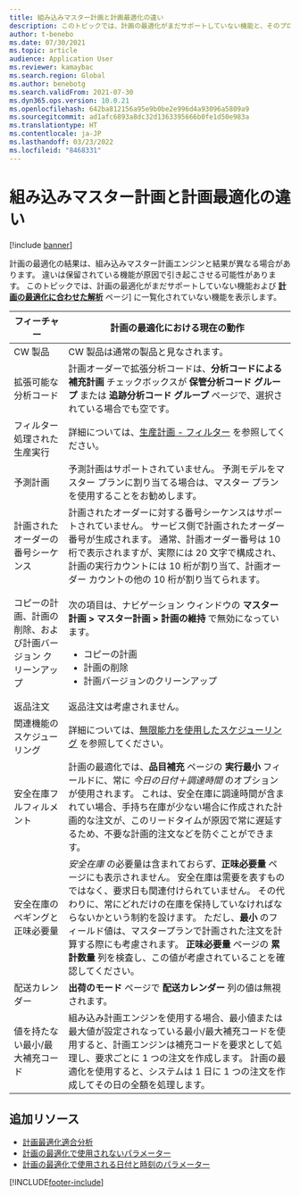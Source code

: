 ```yaml
---
title: 組み込みマスター計画と計画最適化の違い
description: このトピックでは、計画の最適化がまだサポートしていない機能と、そのプログラムを計画の最適化に合わせて分析ページに示していない機能の一覧を示します。
author: t-benebo
ms.date: 07/30/2021
ms.topic: article
audience: Application User
ms.reviewer: kamaybac
ms.search.region: Global
ms.author: benebotg
ms.search.validFrom: 2021-07-30
ms.dyn365.ops.version: 10.0.21
ms.openlocfilehash: 642ba812156a95e9b0be2e996d4a93096a5809a9
ms.sourcegitcommit: ad1afc6893a8dc32d1363395666b0fe1d50e983a
ms.translationtype: HT
ms.contentlocale: ja-JP
ms.lasthandoff: 03/23/2022
ms.locfileid: "8468331"
---
```

# <a name="differences-between-built-in-master-planning-and-planning-optimization"></a>組み込みマスター計画と計画最適化の違い

[!include [banner](../../includes/banner.md)]

計画の最適化の結果は、組み込みマスター計画エンジンと結果が異なる場合があります。 違いは保留されている機能が原因で引き起こさせる可能性があります。 このトピックでは、計画の最適化がまだサポートしていない機能および **[計画の最適化に合わせた解析](planning-optimization-fit-analysis.md)** ページ] に一覧化されていない機能を表示します。

| フィーチャー | 計画の最適化における現在の動作 |
|---|---|
| CW 製品 | CW 製品は通常の製品と見なされます。|
| 拡張可能な分析コード | 計画オーダーで拡張分析コードは、**分析コードによる補充計画** チェックボックスが **保管分析コード グループ** または **追跡分析コード グループ** ページで、選択されている場合でも空です。 |
| フィルター処理された生産実行 | 詳細については、[生産計画 - フィルター](production-planning.md#filters) を参照してください。 |
| 予測計画 | 予測計画はサポートされていません。 予測モデルをマスター プランに割り当てる場合は、マスター プランを使用することをお勧めします。 |
| 計画されたオーダーの番号シーケンス | 計画されたオーダーに対する番号シーケンスはサポートされていません。 サービス側で計画されたオーダー番号が生成されます。 通常、計画オーダー番号は 10 桁で表示されますが、実際には 20 文字で構成され、計画の実行カウントには 10 桁が割り当て、計画オーダー カウントの他の 10 桁が割り当てられます。 |
| コピーの計画、計画の削除、および計画バージョン クリーンアップ | <p>次の項目は、ナビゲーション ウィンドウの **マスター計画 \> マスター計画 \> 計画の維持** で無効になっています。</p><ul><li>コピーの計画</li><li>計画の削除</li><li>計画バージョンのクリーンアップ</li></ul> |
| 返品注文 | 返品注文は考慮されません。 |
| 関連機能のスケジューリング | 詳細については、[無限能力を使用したスケジューリング](infinite-capacity-planning.md#limitations) を参照してください。 |
| 安全在庫フルフィルメント | 計画の最適化では、**品目補充** ページの **実行最小** フィールドに、常に *今日の日付＋調達時間* のオプションが使用されます。 これは、安全在庫に調達時間が含まれてい場合、手持ち在庫が少ない場合に作成された計画的な注文が、このリードタイムが原因で常に遅延するため、不要な計画的注文などを防ぐことができます。 |
| 安全在庫のペギングと正味必要量 | *安全在庫* の必要量は含まれておらず、**正味必要量** ページにも表示されません。 安全在庫は需要を表すものではなく、要求日も関連付けられていません。 その代わりに、常にどれだけの在庫を保持していなければならないかという制約を設けます。 ただし、**最小** のフィールド値は、マスタープランで計画された注文を計算する際にも考慮されます。 **正味必要量** ページの **累計数量** 列を検査し、この値が考慮されていることを確認してください。 |
| 配送カレンダー | **出荷のモード** ページで **配送カレンダー** 列の値は無視されます。 |
| 値を持たない最小/最大補充コード| 組み込み計画エンジンを使用する場合、最小値または最大値が設定されなっている最小/最大補充コードを使用すると、計画エンジンは補充コードを要求として処理し、要求ごとに 1 つの注文を作成します。 計画の最適化を使用すると、システムは 1 日に 1 つの注文を作成してその日の全額を処理します。  |

## <a name="additional-resources"></a>追加リソース

- [計画最適化適合分析](planning-optimization-fit-analysis.md)
- [計画の最適化で使用されないパラメーター](not-used-parameters.md)
- [計画の最適化で使用される日付と時刻のパラメーター](date-time-used.md)

[!INCLUDE[footer-include](../../../includes/footer-banner.md)]
